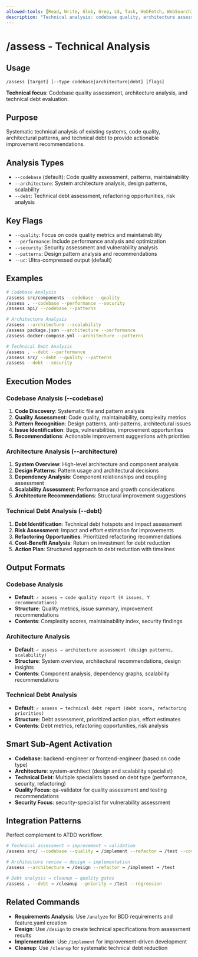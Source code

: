 ```yaml
---
allowed-tools: [Read, Write, Glob, Grep, LS, Task, WebFetch, WebSearch]
description: "Technical analysis: codebase quality, architecture assessment, technical debt evaluation"
---
```


# /assess - Technical Analysis

## Usage
```
/assess [target] [--type codebase|architecture|debt] [flags]
```

**Technical focus**: Codebase quality assessment, architecture analysis, and technical debt evaluation.

## Purpose
Systematic technical analysis of existing systems, code quality, architectural patterns, and technical debt to provide actionable improvement recommendations.

## Analysis Types
- `--codebase` (default): Code quality assessment, patterns, maintainability
- `--architecture`: System architecture analysis, design patterns, scalability
- `--debt`: Technical debt assessment, refactoring opportunities, risk analysis

## Key Flags
- `--quality`: Focus on code quality metrics and maintainability
- `--performance`: Include performance analysis and optimization
- `--security`: Security assessment and vulnerability analysis
- `--patterns`: Design pattern analysis and recommendations
- `--uc`: Ultra-compressed output (default)

## Examples
```bash
# Codebase Analysis
/assess src/components --codebase --quality
/assess . --codebase --performance --security
/assess api/ --codebase --patterns

# Architecture Analysis  
/assess --architecture --scalability
/assess package.json --architecture --performance
/assess docker-compose.yml --architecture --patterns

# Technical Debt Analysis
/assess . --debt --performance
/assess src/ --debt --quality --patterns
/assess --debt --security
```

## Execution Modes

### Codebase Analysis (--codebase)
1. **Code Discovery**: Systematic file and pattern analysis
2. **Quality Assessment**: Code quality, maintainability, complexity metrics
3. **Pattern Recognition**: Design patterns, anti-patterns, architectural issues
4. **Issue Identification**: Bugs, vulnerabilities, improvement opportunities
5. **Recommendations**: Actionable improvement suggestions with priorities

### Architecture Analysis (--architecture)
1. **System Overview**: High-level architecture and component analysis
2. **Design Patterns**: Pattern usage and architectural decisions
3. **Dependency Analysis**: Component relationships and coupling assessment
4. **Scalability Assessment**: Performance and growth considerations
5. **Architecture Recommendations**: Structural improvement suggestions

### Technical Debt Analysis (--debt)
1. **Debt Identification**: Technical debt hotspots and impact assessment
2. **Risk Assessment**: Impact and effort estimation for improvements
3. **Refactoring Opportunities**: Prioritized refactoring recommendations
4. **Cost-Benefit Analysis**: Return on investment for debt reduction
5. **Action Plan**: Structured approach to debt reduction with timelines

## Output Formats

### Codebase Analysis
- **Default**: `✓ assess → code quality report (X issues, Y recommendations)`
- **Structure**: Quality metrics, issue summary, improvement recommendations
- **Contents**: Complexity scores, maintainability index, security findings

### Architecture Analysis
- **Default**: `✓ assess → architecture assessment (design patterns, scalability)`
- **Structure**: System overview, architectural recommendations, design insights
- **Contents**: Component analysis, dependency graphs, scalability recommendations

### Technical Debt Analysis
- **Default**: `✓ assess → technical debt report (debt score, refactoring priorities)`
- **Structure**: Debt assessment, prioritized action plan, effort estimates
- **Contents**: Debt metrics, refactoring opportunities, risk analysis

## Smart Sub-Agent Activation
- **Codebase**: backend-engineer or frontend-engineer (based on code type)
- **Architecture**: system-architect (design and scalability specialist)
- **Technical Debt**: Multiple specialists based on debt type (performance, security, refactoring)
- **Quality Focus**: qa-validator for quality assessment and testing recommendations
- **Security Focus**: security-specialist for vulnerability assessment

## Integration Patterns
Perfect complement to ATDD workflow:
```bash
# Technical assessment → improvement → validation
/assess src/ --codebase --quality → /implement --refactor → /test --coverage

# Architecture review → design → implementation  
/assess --architecture → /design --refactor → /implement → /test

# Debt analysis → cleanup → quality gates
/assess . --debt → /cleanup --priority → /test --regression
```

## Related Commands
- **Requirements Analysis**: Use `/analyze` for BDD requirements and feature.yaml creation
- **Design**: Use `/design` to create technical specifications from assessment results
- **Implementation**: Use `/implement` for improvement-driven development
- **Cleanup**: Use `/cleanup` for systematic technical debt reduction